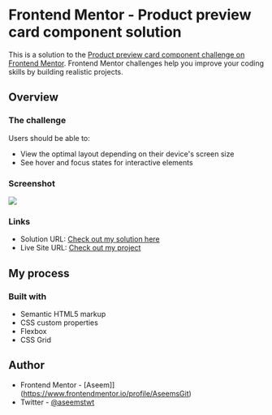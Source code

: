 # Frontend Mentor - Product preview card component solution

This is a solution to the [Product preview card component challenge on Frontend Mentor](https://www.frontendmentor.io/solutions/product-preview-card-component-vjeF2mMt03). Frontend Mentor challenges help you improve your coding skills by building realistic projects. 


## Overview

### The challenge

Users should be able to:

- View the optimal layout depending on their device's screen size
- See hover and focus states for interactive elements

### Screenshot

![](../../../../aseem/Downloads/Screenshot%202022-12-20%20at%2019-37-14%20Frontend%20Mentor%20Product%20preview%20card%20component.png)


### Links

- Solution URL: [Check out my solution here](https://www.frontendmentor.io/solutions/product-preview-card-component-vjeF2mMt03)
- Live Site URL: [Check out my project](https://shimmering-taiyaki-f6d536.netlify.app/)

## My process

### Built with

- Semantic HTML5 markup
- CSS custom properties
- Flexbox
- CSS Grid


## Author

- Frontend Mentor - [Aseem]](https://www.frontendmentor.io/profile/AseemsGit)
- Twitter - [@aseemstwt](https://www.twitter.com/aseemstwt)

